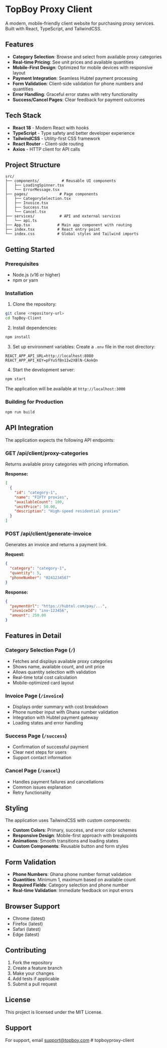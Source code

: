 # TopBoy Proxy Client

A modern, mobile-friendly client website for purchasing proxy services. Built with React, TypeScript, and TailwindCSS.

## Features

- **Category Selection**: Browse and select from available proxy categories
- **Real-time Pricing**: See unit prices and available quantities
- **Mobile-First Design**: Optimized for mobile devices with responsive layout
- **Payment Integration**: Seamless Hubtel payment processing
- **Form Validation**: Client-side validation for phone numbers and quantities
- **Error Handling**: Graceful error states with retry functionality
- **Success/Cancel Pages**: Clear feedback for payment outcomes

## Tech Stack

- **React 18** - Modern React with hooks
- **TypeScript** - Type safety and better developer experience
- **TailwindCSS** - Utility-first CSS framework
- **React Router** - Client-side routing
- **Axios** - HTTP client for API calls

## Project Structure

```
src/
├── components/          # Reusable UI components
│   ├── LoadingSpinner.tsx
│   └── ErrorMessage.tsx
├── pages/              # Page components
│   ├── CategorySelection.tsx
│   ├── Invoice.tsx
│   ├── Success.tsx
│   └── Cancel.tsx
├── services/           # API and external services
│   └── api.ts
├── App.tsx            # Main app component with routing
├── index.tsx          # React entry point
└── index.css          # Global styles and Tailwind imports
```

## Getting Started

### Prerequisites

- Node.js (v16 or higher)
- npm or yarn

### Installation

1. Clone the repository:
```bash
git clone <repository-url>
cd TopBoy-Client
```

2. Install dependencies:
```bash
npm install
```

3. Set up environment variables:
Create a `.env` file in the root directory:
```env
REACT_APP_API_URL=http://localhost:8080
REACT_APP_API_KEY=pFYuSfBn1Iw2XBlN-CAokQn
```

4. Start the development server:
```bash
npm start
```

The application will be available at `http://localhost:3000`

### Building for Production

```bash
npm run build
```

## API Integration

The application expects the following API endpoints:

### GET /api/client/proxy-categories
Returns available proxy categories with pricing information.

**Response:**
```json
[
  {
    "id": "category-1",
    "name": "FIFTY proxies",
    "availableCount": 100,
    "unitPrice": 50.00,
    "description": "High-speed residential proxies"
  }
]
```

### POST /api/client/generate-invoice
Generates an invoice and returns a payment link.

**Request:**
```json
{
  "category": "category-1",
  "quantity": 5,
  "phoneNumber": "0241234567"
}
```

**Response:**
```json
{
  "paymentUrl": "https://hubtel.com/pay/...",
  "invoiceId": "inv-123456",
  "amount": 250.00
}
```

## Features in Detail

### Category Selection Page (`/`)
- Fetches and displays available proxy categories
- Shows name, available count, and unit price
- Allows quantity selection with validation
- Real-time total cost calculation
- Mobile-optimized card layout

### Invoice Page (`/invoice`)
- Displays order summary with cost breakdown
- Phone number input with Ghana number validation
- Integration with Hubtel payment gateway
- Loading states and error handling

### Success Page (`/success`)
- Confirmation of successful payment
- Clear next steps for users
- Support contact information

### Cancel Page (`/cancel`)
- Handles payment failures and cancellations
- Common issues explanation
- Retry functionality

## Styling

The application uses TailwindCSS with custom components:

- **Custom Colors**: Primary, success, and error color schemes
- **Responsive Design**: Mobile-first approach with breakpoints
- **Animations**: Smooth transitions and loading states
- **Custom Components**: Reusable button and form styles

## Form Validation

- **Phone Numbers**: Ghana phone number format validation
- **Quantities**: Minimum 1, maximum based on available count
- **Required Fields**: Category selection and phone number
- **Real-time Validation**: Immediate feedback on input errors

## Browser Support

- Chrome (latest)
- Firefox (latest)
- Safari (latest)
- Edge (latest)

## Contributing

1. Fork the repository
2. Create a feature branch
3. Make your changes
4. Add tests if applicable
5. Submit a pull request

## License

This project is licensed under the MIT License.

## Support

For support, email support@topboy.com # topboyproxy-client
